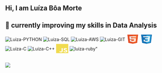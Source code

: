 ## Hi, I am Luíza Bôa Morte 
## 📓 currently improving my skills in Data Analysis
  
  <div>
  <img align="center" alt="Luiza-PYTHON" height="30" width="40" src="https://cdn.jsdelivr.net/gh/devicons/devicon@latest/icons/python/python-original.svg"/>
   <img align="center" alt="Luiza-SQL" height="30" width="40" src="https://cdn.jsdelivr.net/gh/devicons/devicon@latest/icons/azuresqldatabase/azuresqldatabase-original.svg" />
    <img align="center" alt="Luiza-AWS" height="30" width="40" src="https://cdn.jsdelivr.net/gh/devicons/devicon@latest/icons/amazonwebservices/amazonwebservices-original-wordmark.svg"/>
    <img align="center" alt="Luiza-GIT" height="30" width="40" src="https://cdn.jsdelivr.net/gh/devicons/devicon@latest/icons/git/git-original-wordmark.svg"/>
  <img align="center" alt="Luiza-HTML" height="30" width="40" src="https://raw.githubusercontent.com/devicons/devicon/master/icons/html5/html5-original.svg"/>
  <img align="center" alt="Luiza-CSS" height="30" width="40" src="https://raw.githubusercontent.com/devicons/devicon/master/icons/css3/css3-original.svg"/>
  <img align="center" alt="Luiza-C" height="30" width="40" src="https://cdn.jsdelivr.net/gh/devicons/devicon/icons/c/c-original.svg" />
  <img align="center" alt="Luiza-C++" height="30" width="40" src="https://cdn.jsdelivr.net/gh/devicons/devicon/icons/cplusplus/cplusplus-original.svg"/>
   <img align="center" alt="Luíza-Js" height="30" width="40" src="https://raw.githubusercontent.com/devicons/devicon/master/icons/javascript/javascript-plain.svg">
            <img align = "center"alt=luiza-ruby" height="30" width="40" src="https://cdn.jsdelivr.net/gh/devicons/devicon@latest/icons/ruby/ruby-original-wordmark.svg" />
         
</div>
  
  ##
 
<div> 
 <a href="https://www.linkedin.com/in/lu%C3%ADza-f%C3%A9lix-b%C3%B4a-morte-99908b258/" target="_blank"><img src="https://img.shields.io/badge/-LinkedIn-%230077B5?style=for-the-badge&logo=linkedin&logoColor=white" target="_blank"></a> 
  
</div>
